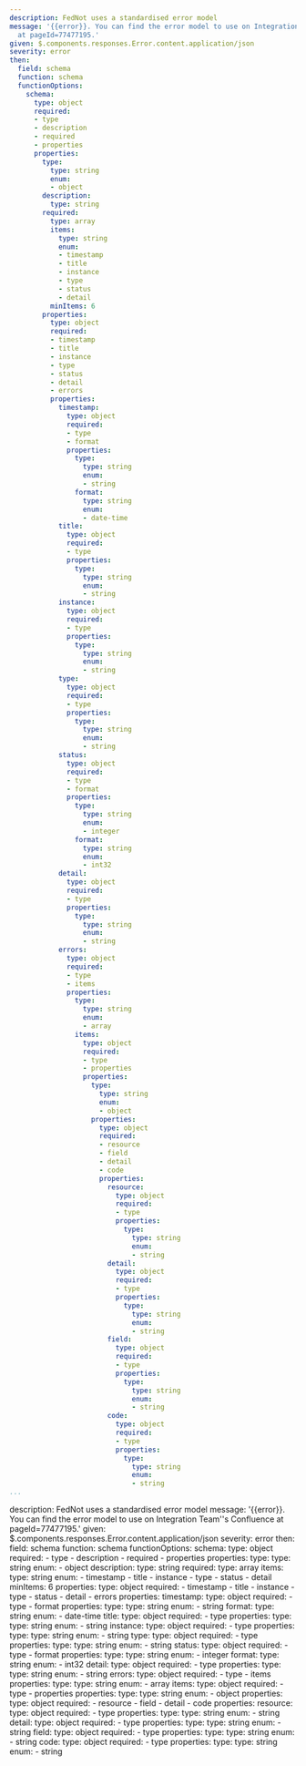 ---
description: FedNot uses a standardised error model
message: '{{error}}. You can find the error model to use on Integration Team''s Confluence
  at pageId=77477195.'
given: $.components.responses.Error.content.application/json
severity: error
then:
  field: schema
  function: schema
  functionOptions:
    schema:
      type: object
      required:
      - type
      - description
      - required
      - properties
      properties:
        type:
          type: string
          enum:
          - object
        description:
          type: string
        required:
          type: array
          items:
            type: string
            enum:
            - timestamp
            - title
            - instance
            - type
            - status
            - detail
          minItems: 6
        properties:
          type: object
          required:
          - timestamp
          - title
          - instance
          - type
          - status
          - detail
          - errors
          properties:
            timestamp:
              type: object
              required:
              - type
              - format
              properties:
                type:
                  type: string
                  enum:
                  - string
                format:
                  type: string
                  enum:
                  - date-time
            title:
              type: object
              required:
              - type
              properties:
                type:
                  type: string
                  enum:
                  - string
            instance:
              type: object
              required:
              - type
              properties:
                type:
                  type: string
                  enum:
                  - string
            type:
              type: object
              required:
              - type
              properties:
                type:
                  type: string
                  enum:
                  - string
            status:
              type: object
              required:
              - type
              - format
              properties:
                type:
                  type: string
                  enum:
                  - integer
                format:
                  type: string
                  enum:
                  - int32
            detail:
              type: object
              required:
              - type
              properties:
                type:
                  type: string
                  enum:
                  - string
            errors:
              type: object
              required:
              - type
              - items
              properties:
                type:
                  type: string
                  enum:
                  - array
                items:
                  type: object
                  required:
                  - type
                  - properties
                  properties:
                    type:
                      type: string
                      enum:
                      - object
                    properties:
                      type: object
                      required:
                      - resource
                      - field
                      - detail
                      - code
                      properties:
                        resource:
                          type: object
                          required:
                          - type
                          properties:
                            type:
                              type: string
                              enum:
                              - string
                        detail:
                          type: object
                          required:
                          - type
                          properties:
                            type:
                              type: string
                              enum:
                              - string
                        field:
                          type: object
                          required:
                          - type
                          properties:
                            type:
                              type: string
                              enum:
                              - string
                        code:
                          type: object
                          required:
                          - type
                          properties:
                            type:
                              type: string
                              enum:
                              - string
...description: FedNot uses a standardised error model
message: '{{error}}. You can find the error model to use on Integration Team''s Confluence
  at pageId=77477195.'
given: $.components.responses.Error.content.application/json
severity: error
then:
  field: schema
  function: schema
  functionOptions:
    schema:
      type: object
      required:
      - type
      - description
      - required
      - properties
      properties:
        type:
          type: string
          enum:
          - object
        description:
          type: string
        required:
          type: array
          items:
            type: string
            enum:
            - timestamp
            - title
            - instance
            - type
            - status
            - detail
          minItems: 6
        properties:
          type: object
          required:
          - timestamp
          - title
          - instance
          - type
          - status
          - detail
          - errors
          properties:
            timestamp:
              type: object
              required:
              - type
              - format
              properties:
                type:
                  type: string
                  enum:
                  - string
                format:
                  type: string
                  enum:
                  - date-time
            title:
              type: object
              required:
              - type
              properties:
                type:
                  type: string
                  enum:
                  - string
            instance:
              type: object
              required:
              - type
              properties:
                type:
                  type: string
                  enum:
                  - string
            type:
              type: object
              required:
              - type
              properties:
                type:
                  type: string
                  enum:
                  - string
            status:
              type: object
              required:
              - type
              - format
              properties:
                type:
                  type: string
                  enum:
                  - integer
                format:
                  type: string
                  enum:
                  - int32
            detail:
              type: object
              required:
              - type
              properties:
                type:
                  type: string
                  enum:
                  - string
            errors:
              type: object
              required:
              - type
              - items
              properties:
                type:
                  type: string
                  enum:
                  - array
                items:
                  type: object
                  required:
                  - type
                  - properties
                  properties:
                    type:
                      type: string
                      enum:
                      - object
                    properties:
                      type: object
                      required:
                      - resource
                      - field
                      - detail
                      - code
                      properties:
                        resource:
                          type: object
                          required:
                          - type
                          properties:
                            type:
                              type: string
                              enum:
                              - string
                        detail:
                          type: object
                          required:
                          - type
                          properties:
                            type:
                              type: string
                              enum:
                              - string
                        field:
                          type: object
                          required:
                          - type
                          properties:
                            type:
                              type: string
                              enum:
                              - string
                        code:
                          type: object
                          required:
                          - type
                          properties:
                            type:
                              type: string
                              enum:
                              - string
